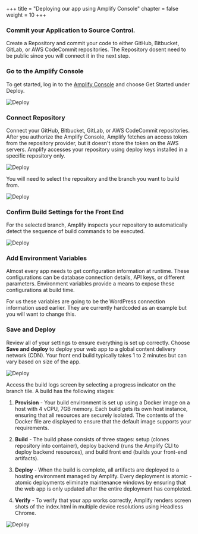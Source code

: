 +++
title = "Deploying our app using Amplify Console"
chapter = false
weight = 10
+++

### Commit your Application to Source Control.
Create a Repository and commit your code to either GitHub, Bitbucket, GitLab, or AWS CodeCommit repositories. The Repository dosent need to be public since you will connect it in the next step.

### Go to the Amplify Console 
To get started, log in to the [Amplify Console](https://eu-west-1.console.aws.amazon.com/amplify/) and choose Get Started under Deploy.

![Deploy]('/images/deploy-1.png')

### Connect Repository
Connect your GitHub, Bitbucket, GitLab, or AWS CodeCommit repositories. After you authorize the Amplify Console, Amplify fetches an access token from the repository provider, but it doesn't store the token on the AWS servers. Amplify accesses your repository using deploy keys installed in a specific repository only.

![Deploy]('/images/deploy-2.png')

You will need to select the repository and the branch you want to build from.

![Deploy]('/images/deploy-3.png')

 ### Confirm Build Settings for the Front End

For the selected branch, Amplify inspects your repository to automatically detect the sequence of build commands to be executed. 

![Deploy]('/images/deploy-4.png')

### Add Environment Variables

Almost every app needs to get configuration information at runtime. These configurations can be database connection details, API keys, or different parameters. Environment variables provide a means to expose these configurations at build time.

For us these variables are going to be the WordPress connection information used earlier. They are currently hardcoded as an example but you will want to change this.

### Save and Deploy

Review all of your settings to ensure everything is set up correctly. Choose **Save and deploy** to deploy your web app to a global content delivery network (CDN). Your front end build typically takes 1 to 2 minutes but can vary based on size of the app. 

![Deploy]('/images/deploy-4.png')

Access the build logs screen by selecting a progress indicator on the branch tile. A build has the following stages:

1. **Provision** - Your build environment is set up using a Docker image on a host with 4 vCPU, 7GB memory. Each build gets its own host instance, ensuring that all resources are securely isolated. The contents of the Docker file are displayed to ensure that the default image supports your requirements.

2. **Build** - The build phase consists of three stages: setup (clones repository into container), deploy backend (runs the Amplify CLI to deploy backend resources), and build front end (builds your front-end artifacts). 

3. **Deploy** - When the build is complete, all artifacts are deployed to a hosting environment managed by Amplify. Every deployment is atomic - atomic deployments eliminate maintenance windows by ensuring that the web app is only updated after the entire deployment has completed.

4. **Verify** - To verify that your app works correctly, Amplify renders screen shots of the index.html in multiple device resolutions using Headless Chrome.

![Deploy]('/images/deploy-5.png')



